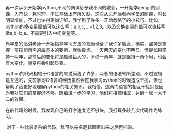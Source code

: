 ​      再一次从头开始学python,不同的网课给予我不同的收获，一开始学gengji的网课，入门快，耗时短，不过基础上有所欠缺，这次从头开始看尚学堂的网课，时长明显增加，不过也讲得更加详细，我学到了许多一开始忽略了的小技巧，比如，python的多变量赋值可以这么写：a,b,c,...=1,2,3,...以及交换变量的值可以直接写做a,b=b,a。不需要引入中间变量等。

​       尚学堂的高淇老师一开始指导学习方法的视频也给了我许多启发，确实，坚持是掌握一项技能所需的最基本的要素，就像锻炼，一天两天的变化不明显，但是如果坚持一两年，那前后的变化将是超级巨大的，不说一两年，就是坚持一两个月，也会有大变化。量变将会引起质变。

​	python的代码相较于C语言的来说简洁了许多，两者的语法有所差别，不过逻辑是互通的，先前学习C语言的经历虽然会在我学习python的时候造成干扰，但也帮助了我更好地理解python的相关知识。我相信，这两门语言的相互干扰只是因为我对它们的掌握还不够，随着进一步的学习，他们将相辅相成，达到一加一大于二的效果。

​	在敲代码的时候，我发现自己的打字速度还不够快，我打算多敲几次代码作为练习。

​	对于一些比较复杂的代码，我可以先把逻辑图画出来之后再推敲。